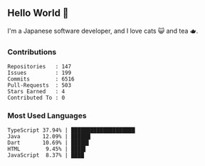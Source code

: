 ## Hello World 👋

I'm a Japanese software developer, and I love cats 😺 and tea 🫖.

### Contributions

    Repositories   : 147
    Issues         : 199
    Commits        : 6516
    Pull-Requests  : 503
    Stars Earned   : 4
    Contributed To : 0

### Most Used Languages

    TypeScript 37.94% | ████████████████████
    Java       12.09% | ██████
    Dart       10.69% | █████▌
    HTML        9.45% | ████▌
    JavaScript  8.37% | ████
